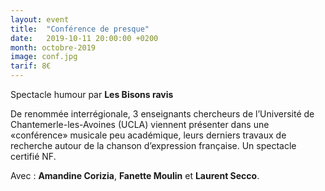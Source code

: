 ```yaml
---
layout: event
title:  "Conférence de presque"
date:   2019-10-11 20:00:00 +0200
month: octobre-2019
image: conf.jpg
tarif: 8€
---
```


Spectacle humour par **Les Bisons ravis** 

De renommée interrégionale, 3 enseignants chercheurs de l’Université de Chantemerle-les-Avoines (UCLA) viennent présenter dans une «conférence» musicale peu académique, leurs derniers travaux de recherche autour de la chanson d’expression française. Un spectacle certifié NF.

Avec : **Amandine Corizia**, **Fanette Moulin** et **Laurent Secco**.
